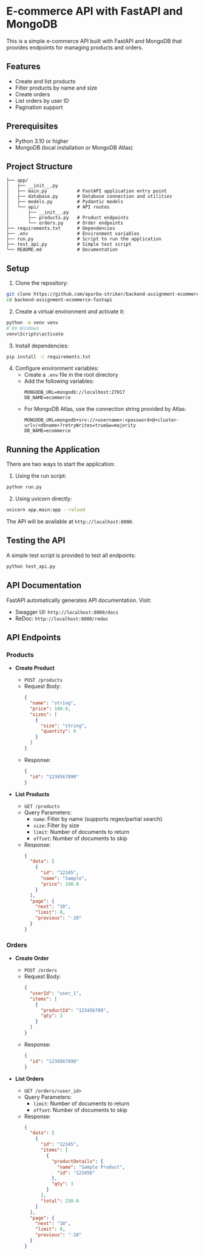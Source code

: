 # E-commerce API with FastAPI and MongoDB

This is a simple e-commerce API built with FastAPI and MongoDB that provides endpoints for managing products and orders.

## Features

- Create and list products
- Filter products by name and size
- Create orders
- List orders by user ID
- Pagination support

## Prerequisites

- Python 3.10 or higher
- MongoDB (local installation or MongoDB Atlas)

## Project Structure

```
├── app/
│   ├── __init__.py
│   ├── main.py           # FastAPI application entry point
│   ├── database.py       # Database connection and utilities
│   ├── models.py         # Pydantic models
│   └── api/              # API routes
│       ├── __init__.py
│       ├── products.py   # Product endpoints
│       └── orders.py     # Order endpoints
├── requirements.txt      # Dependencies
├── .env                  # Environment variables
├── run.py                # Script to run the application
├── test_api.py           # Simple test script
└── README.md             # Documentation
```

## Setup

1. Clone the repository:

```bash
git clone https://github.com/apurba-striker/backend-assignment-ecommerce-fastapi.git
cd backend-assignment-ecommerce-fastapi
```

2. Create a virtual environment and activate it:

```bash
python -m venv venv
# On Windows
venv\Scripts\activate
```

3. Install dependencies:

```bash
pip install -r requirements.txt
```

4. Configure environment variables:
   - Create a `.env` file in the root directory
   - Add the following variables:
     ```
     MONGODB_URL=mongodb://localhost:27017
     DB_NAME=ecommerce
     ```
   - For MongoDB Atlas, use the connection string provided by Atlas:
     ```
     MONGODB_URL=mongodb+srv://<username>:<password>@<cluster-url>/<dbname>?retryWrites=true&w=majority
     DB_NAME=ecommerce
     ```

## Running the Application

There are two ways to start the application:

1. Using the run script:

```bash
python run.py
```

2. Using uvicorn directly:

```bash
uvicorn app.main:app --reload
```

The API will be available at `http://localhost:8000`.

## Testing the API

A simple test script is provided to test all endpoints:

```bash
python test_api.py
```

## API Documentation

FastAPI automatically generates API documentation. Visit:

- Swagger UI: `http://localhost:8000/docs`
- ReDoc: `http://localhost:8000/redoc`

## API Endpoints

### Products

- **Create Product**

  - `POST /products`
  - Request Body:
    ```json
    {
      "name": "string",
      "price": 100.0,
      "sizes": [
        {
          "size": "string",
          "quantity": 0
        }
      ]
    }
    ```
  - Response:
    ```json
    {
      "id": "1234567890"
    }
    ```

- **List Products**
  - `GET /products`
  - Query Parameters:
    - `name`: Filter by name (supports regex/partial search)
    - `size`: Filter by size
    - `limit`: Number of documents to return
    - `offset`: Number of documents to skip
  - Response:
    ```json
    {
      "data": [
        {
          "id": "12345",
          "name": "Sample",
          "price": 100.0
        }
      ],
      "page": {
        "next": "10",
        "limit": 0,
        "previous": "-10"
      }
    }
    ```

### Orders

- **Create Order**

  - `POST /orders`
  - Request Body:
    ```json
    {
      "userId": "user_1",
      "items": [
        {
          "productId": "123456789",
          "qty": 3
        }
      ]
    }
    ```
  - Response:
    ```json
    {
      "id": "1234567890"
    }
    ```

- **List Orders**
  - `GET /orders/<user_id>`
  - Query Parameters:
    - `limit`: Number of documents to return
    - `offset`: Number of documents to skip
  - Response:
    ```json
    {
      "data": [
        {
          "id": "12345",
          "items": [
            {
              "productDetails": {
                "name": "Sample Product",
                "id": "123456"
              },
              "qty": 3
            }
          ],
          "total": 250.0
        }
      ],
      "page": {
        "next": "10",
        "limit": 0,
        "previous": "-10"
      }
    }
    ```
